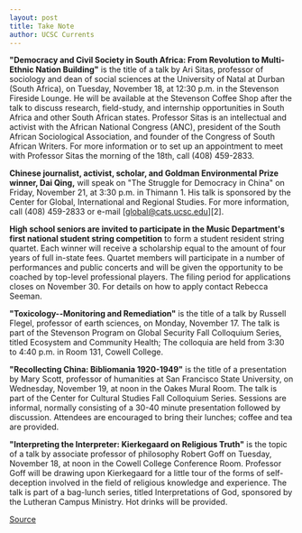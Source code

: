 ```yaml
---
layout: post
title: Take Note
author: UCSC Currents
---
```


**"Democracy and Civil Society in South Africa: From Revolution to Multi-Ethnic Nation Building"** is the title of a talk by Ari Sitas, professor of sociology and dean of social sciences at the University of Natal at Durban (South Africa), on Tuesday, November 18, at 12:30 p.m. in the Stevenson Fireside Lounge. He will be available at the Stevenson Coffee Shop after the talk to discuss research, field-study, and internship opportunities in South Africa and other South African states. Professor Sitas is an intellectual and activist with the African National Congress (ANC), president of the South African Sociological Association, and founder of the Congress of South African Writers. For more information or to set up an appointment to meet with Professor Sitas the morning of the 18th, call (408) 459-2833.

**Chinese journalist, activist, scholar, and Goldman Environmental Prize winner, Dai Qing,** will speak on "The Struggle for Democracy in China" on Friday, November 21, at 3:30 p.m. in Thimann 1. His talk is sponsored by the Center for Global, International and Regional Studies. For more information, call (408) 459-2833 or e-mail [global@cats.ucsc.edu][2].

**High school seniors are invited to participate in the Music Department's first national student string competition** to form a student resident string quartet. Each winner will receive a scholarship equal to the amount of four years of full in-state fees. Quartet members will participate in a number of performances and public concerts and will be given the opportunity to be coached by top-level professional players. The filing period for applications closes on November 30. For details on how to apply contact Rebecca Seeman.

**"Toxicology--Monitoring and Remediation"** is the title of a talk by Russell Flegel, professor of earth sciences, on Monday, November 17\. The talk is part of the Stevenson Program on Global Security Fall Colloquium Series, titled Ecosystem and Community Health; The colloquia are held from 3:30 to 4:40 p.m. in Room 131, Cowell College. 

**"Recollecting China: Bibliomania 1920-1949"** is the title of a presentation by Mary Scott, professor of humanities at San Francisco State University, on Wednesday, November 19, at noon in the Oakes Mural Room. The talk is part of the Center for Cultural Studies Fall Colloquium Series. Sessions are informal, normally consisting of a 30-40 minute presentation followed by discussion. Attendees are encouraged to bring their lunches; coffee and tea are provided.

**"Interpreting the Interpreter: Kierkegaard on Religious Truth"** is the topic of a talk by associate professor of philosophy Robert Goff on Tuesday, November 18, at noon in the Cowell College Conference Room. Professor Goff will be drawing upon Kierkegaard for a little tour of the forms of self-deception involved in the field of religious knowledge and experience. The talk is part of a bag-lunch series, titled Interpretations of God, sponsored by the Lutheran Campus Ministry. Hot drinks will be provided.

[Source](http://www1.ucsc.edu/oncampus/currents/97-11-17/takenote.htm "Permalink to Take Note: 11-17-97")
